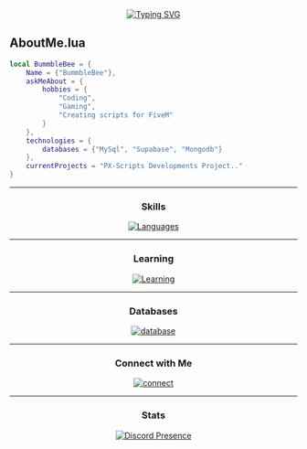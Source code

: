 <div align="center">
<a href="https://git.io/typing-svg"><img src="https://readme-typing-svg.demolab.com?font=Cairo&size=33&pause=1000&width=435&lines=Hey+Guys+I+Am+Bummble+Bee;Web+Developer+%7C+Front+End+Developer" alt="Typing SVG" /></a>
</div>

## AboutMe.lua
<div align="left">

```lua
local BummbleBee = {
    Name = {"BummbleBee"}, 
    askMeAbout = {
        hobbies = {
            "Coding",
            "Gaming",
            "Creating scripts for FiveM"
        }
    },
    technologies = {
        databases = {"MySql", "Supabase", "Mongodb"} 
    },
    currentProjects = "PX-Scripts Developments Project.." 
}
```
</div>

  ---

<h3 align="center">Skills</h3>
<div align="center">

[![Languages](https://skillicons.dev/icons?i=html,php,css,js,ts,react,bootstrap,svg,lua,mysql,nodejs,python,java,bots,git,jquery,cs,cpp,blender,azure,angular,discordjs,vscode&theme=dark)](https://github.com/Bummblebeedev)

</div>

  ---

<h3 align="center">Learning</h3>
<div align="center">

[![Learning](https://skillicons.dev/icons?i=svelte,vue,swift&theme=dark)](https://github.com/Bummblebeedev)

</div>

  ---

<h3 align="center">Databases</h3>
<div align="center">

[![database](https://skillicons.dev/icons?i=mysql,firebase,mongodb&theme=dark)](https://github.com/Bummblebeedev)

</div>

  ---

<h3 align="center">Connect with Me</h3>
<div align="center">

[![connect](https://skillicons.dev/icons?i=discord,gmail&theme=dark)](https://github.com/Bummblebeedev)

</div>

  ---

<h3 align="center">Stats</h3>
<div align="center">

[![Discord Presence](https://lanyard.cnrad.dev/api/1028992056128983090)](https://discord.com/users/1028992056128983090)

</div>
